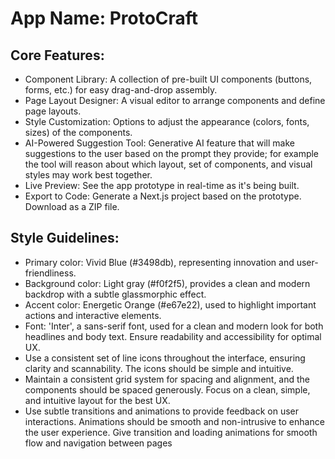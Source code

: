 # **App Name**: ProtoCraft

## Core Features:

- Component Library: A collection of pre-built UI components (buttons, forms, etc.) for easy drag-and-drop assembly.
- Page Layout Designer: A visual editor to arrange components and define page layouts.
- Style Customization: Options to adjust the appearance (colors, fonts, sizes) of the components.
- AI-Powered Suggestion Tool: Generative AI feature that will make suggestions to the user based on the prompt they provide; for example the tool will reason about which layout, set of components, and visual styles may work best together.
- Live Preview: See the app prototype in real-time as it's being built.
- Export to Code: Generate a Next.js project based on the prototype. Download as a ZIP file.

## Style Guidelines:

- Primary color: Vivid Blue (#3498db), representing innovation and user-friendliness.
- Background color: Light gray (#f0f2f5), provides a clean and modern backdrop with a subtle glassmorphic effect.
- Accent color: Energetic Orange (#e67e22), used to highlight important actions and interactive elements.
- Font: 'Inter', a sans-serif font, used for a clean and modern look for both headlines and body text. Ensure readability and accessibility for optimal UX.
- Use a consistent set of line icons throughout the interface, ensuring clarity and scannability. The icons should be simple and intuitive.
- Maintain a consistent grid system for spacing and alignment, and the components should be spaced generously. Focus on a clean, simple, and intuitive layout for the best UX.
- Use subtle transitions and animations to provide feedback on user interactions. Animations should be smooth and non-intrusive to enhance the user experience. Give transition and loading animations for smooth flow and navigation between pages